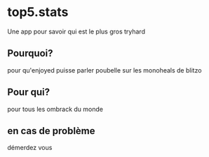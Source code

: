 # top5.stats
Une app pour savoir qui est le plus gros tryhard

## Pourquoi?
pour qu'enjoyed puisse parler poubelle sur les monoheals de blitzo

## Pour qui?
pour tous les ombrack du monde

## en cas de problème
démerdez vous
